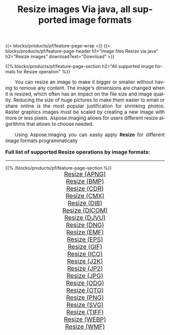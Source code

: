 ﻿---
title: Resize images Via java, all supported image formats 
weight: 3920
url: /java/resize/ 
lang: en
langdirlevel: 2
locales: zh-hans,ja,it,ru,de,es,fr,nl,id,lt,pl,pt,vi,tr,ko,zh-hant,ar,hi,th,sv,cs,uk,he
description: Using Aspose.Imaging you can easily Resize images Via java
---

{{< blocks/products/pf/feature-page-wrap >}}
{{< blocks/products/pf/feature-page-header h1="Image files Resize via java" h2="Resize images" downloadText="Download" >}}


{{% blocks/products/pf/feature-page-section  h2="All supported image formats for Resize operation" %}}
<p align="justify" style="text-indent:2em;font-size:15px;">
You can resize an image to make it bigger or smaller without having to remove any content. The image's dimensions are changed when it is resized, which often has an impact on the file size and image quality. Reducing the size of huge pictures to make them easier to email or share online is the most popular justification for shrinking photos. Raster graphics images must be scaled by creating a new image with more or less pixels. Aspose.Imaging allows for users different resize algorithms that allows to choose needed.
</p>
<p align="justify" style="text-indent:2em;font-size:15px;">
Using Aspose.Imaging you can easily apply <b>Resize</b> for different image formats programmatically
</p>
<h3 style="margin-top:16px;">
Full list of supported Resize operations by image formats:
</h3>
<hr/>
{{% /blocks/products/pf/feature-page-section %}}
<div class="container-fluid productfamilypage bg-gray">
    <div class="convertypes bg-gray agp-content section">
        <div class="container">
		<div class="row other-converters" style="gap: 10px;font-size: 19px;text-align:center;">
		    <div class='col-md-3 other-converter remove-lp remove-rp'><a href="/imaging/java/resize/apng/" style="padding:15px;">Resize (APNG)</a></div><div class='col-md-3 other-converter remove-lp remove-rp'><a href="/imaging/java/resize/bmp/" style="padding:15px;">Resize (BMP)</a></div><div class='col-md-3 other-converter remove-lp remove-rp'><a href="/imaging/java/resize/cdr/" style="padding:15px;">Resize (CDR)</a></div><div class='col-md-3 other-converter remove-lp remove-rp'><a href="/imaging/java/resize/cmx/" style="padding:15px;">Resize (CMX)</a></div><div class='col-md-3 other-converter remove-lp remove-rp'><a href="/imaging/java/resize/dib/" style="padding:15px;">Resize (DIB)</a></div><div class='col-md-3 other-converter remove-lp remove-rp'><a href="/imaging/java/resize/dicom/" style="padding:15px;">Resize (DICOM)</a></div><div class='col-md-3 other-converter remove-lp remove-rp'><a href="/imaging/java/resize/djvu/" style="padding:15px;">Resize (DJVU)</a></div><div class='col-md-3 other-converter remove-lp remove-rp'><a href="/imaging/java/resize/dng/" style="padding:15px;">Resize (DNG)</a></div><div class='col-md-3 other-converter remove-lp remove-rp'><a href="/imaging/java/resize/emf/" style="padding:15px;">Resize (EMF)</a></div><div class='col-md-3 other-converter remove-lp remove-rp'><a href="/imaging/java/resize/eps/" style="padding:15px;">Resize (EPS)</a></div><div class='col-md-3 other-converter remove-lp remove-rp'><a href="/imaging/java/resize/gif/" style="padding:15px;">Resize (GIF)</a></div><div class='col-md-3 other-converter remove-lp remove-rp'><a href="/imaging/java/resize/ico/" style="padding:15px;">Resize (ICO)</a></div><div class='col-md-3 other-converter remove-lp remove-rp'><a href="/imaging/java/resize/j2k/" style="padding:15px;">Resize (J2K)</a></div><div class='col-md-3 other-converter remove-lp remove-rp'><a href="/imaging/java/resize/jp2/" style="padding:15px;">Resize (JP2)</a></div><div class='col-md-3 other-converter remove-lp remove-rp'><a href="/imaging/java/resize/jpg/" style="padding:15px;">Resize (JPG)</a></div><div class='col-md-3 other-converter remove-lp remove-rp'><a href="/imaging/java/resize/odg/" style="padding:15px;">Resize (ODG)</a></div><div class='col-md-3 other-converter remove-lp remove-rp'><a href="/imaging/java/resize/otg/" style="padding:15px;">Resize (OTG)</a></div><div class='col-md-3 other-converter remove-lp remove-rp'><a href="/imaging/java/resize/png/" style="padding:15px;">Resize (PNG)</a></div><div class='col-md-3 other-converter remove-lp remove-rp'><a href="/imaging/java/resize/svg/" style="padding:15px;">Resize (SVG)</a></div><div class='col-md-3 other-converter remove-lp remove-rp'><a href="/imaging/java/resize/tiff/" style="padding:15px;">Resize (TIFF)</a></div><div class='col-md-3 other-converter remove-lp remove-rp'><a href="/imaging/java/resize/webp/" style="padding:15px;">Resize (WEBP)</a></div><div class='col-md-3 other-converter remove-lp remove-rp'><a href="/imaging/java/resize/wmf/" style="padding:15px;">Resize (WMF)</a></div>
                </div>
        </div>
    </div>
</div>
<br/>
